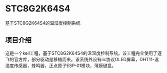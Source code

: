 # STC8G2K64S4
 基于STC8G2K64S4的温湿度控制系统
## 项目介绍
这是一个keil工程，基于STC8G2K64S4的温湿度控制系统。该工程完全使用了逐飞的官方库，部分驱动是移植而来。该系统外设有iic协议OLED屏幕，DHT11-温湿度传感器，蜂鸣器，正点原子ESP-01模块，薄膜键盘。